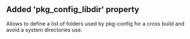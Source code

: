 ## Added 'pkg_config_libdir' property
Allows to define a list of folders used by pkg-config for a cross build
and avoid a system directories use.
